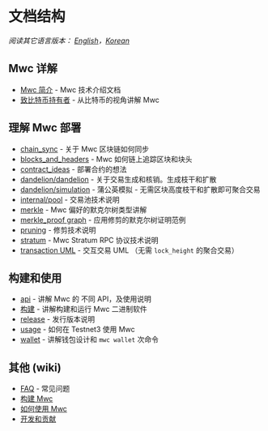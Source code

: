 # 文档结构

*阅读其它语言版本： [English](../table_of_contents.md)，[Korean](table_of_contents_KR.md)*

## Mwc 详解

- [Mwc 简介](intro.md) - Mwc 技术介绍文档
- [致比特币持有者](mwc4bitcoiners_ZH-CN.md) - 从比特币的视角讲解 Mwc

## 理解 Mwc 部署

- [chain_sync](chain/chain_sync.md) - 关于 Mwc 区块链如何同步
- [blocks_and_headers](chain/blocks_and_headers.md) - Mwc 如何链上追踪区块和块头
- [contract_ideas](contract_ideas.md) - 部署合约的想法
- [dandelion/dandelion](dandelion/dandelion.md) - 关于交易生成和核销。生成枝干和扩散
- [dandelion/simulation](dandelion/simulation.md) - 蒲公英模拟 - 无需区块高度枝干和扩散即可聚合交易
- [internal/pool](internal/pool.md) - 交易池技术说明
- [merkle](merkle_ZH-CN.md) - Mwc 偏好的默克尔树类型讲解
- [merkle_proof graph](merkle_proof/merkle_proof.png) - 应用修剪的默克尔树证明范例
- [pruning](pruning_ZH-CN.md) - 修剪技术说明
- [stratum](stratum.md) - Mwc Stratum RPC 协议技术说明
- [transaction UML](https://github.com/mwcproject/mwc-node-wallet/blob/master/doc/transaction/basic-transaction-wf.png) - 交互交易 UML （无需 `lock_height` 的聚合交易）

## 构建和使用

- [api](api/api.md) - 讲解 Mwc 的 不同 API，及使用说明
- [构建](build_ZH-CN.md) - 讲解构建和运行 Mwc 二进制软件
- [release](release_instruction.md) - 发行版本说明
- [usage](usage.md) - 如何在 Testnet3 使用 Mwc
- [wallet](wallet/usage.md) - 讲解钱包设计和 `mwc wallet` 次命令

## 其他  (wiki)

- [FAQ](https://github.com/mimblewimble/docs/wiki/FAQ) - 常见问题
- [构建 Mwc](https://github.com/mimblewimble/docs/wiki/Building)
- [如何使用 Mwc](https://github.com/mimblewimble/docs/wiki/How-to-use-mwc)
- [开发和贡献](https://github.com/mimblewimble/docs/wiki/Hacking-and-contributing)

